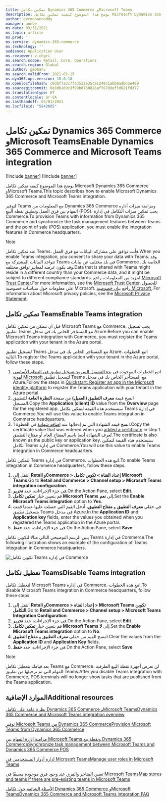 ```yaml
---
title: تمكين تكامل Dynamics 365 Commerce وMicrosoft Teams
description: يوضح هذا الموضوع كيفيه تمكين تكامل Microsoft Dynamics 365 Commerce وMicrosoft Teams.
author: gvrmohanreddy
manager: annbe
ms.date: 03/31/2021
ms.topic: article
ms.prod: ''
ms.service: dynamics-365-commerce
ms.technology: ''
audience: Application User
ms.reviewer: v-chgri
ms.search.scope: Retail, Core, Operations
ms.search.region: Global
ms.author: gmohanv
ms.search.validFrom: 2021-01-15
ms.dyn365.ops.version: 10.0.18
ms.openlocfilehash: c0dbf7a3c7fa3532e35cac240c1abb8adbdbe489
ms.sourcegitcommit: 0e8db169c3f90bd750826af76709ef5d621fd377
ms.translationtype: HT
ms.contentlocale: ar-SA
ms.lasthandoff: 04/01/2021
ms.locfileid: "5842605"
---
```

# <a name="enable-dynamics-365-commerce-and-microsoft-teams-integration"></a><span data-ttu-id="acea8-103">تمكين تكامل Dynamics 365 Commerce وMicrosoft Teams</span><span class="sxs-lookup"><span data-stu-id="acea8-103">Enable Dynamics 365 Commerce and Microsoft Teams integration</span></span>

[!include [banner](includes/banner.md)]
[!include [banner](includes/preview-banner.md)]

<span data-ttu-id="acea8-104">يوضح هذا الموضوع كيفيه تمكين تكامل Microsoft Dynamics 365 Commerce وMicrosoft Teams.</span><span class="sxs-lookup"><span data-stu-id="acea8-104">This topic describes how to enable Microsoft Dynamics 365 Commerce and Microsoft Teams integration.</span></span>

<span data-ttu-id="acea8-105">لتوفير Teams مع المعلومات من Dynamics 365 Commerce ومزامنة ميزات أداره المهام بين فرق العمل وتطبيق نقطه البيع (POS)، يجب تمكين ميزات التكامل في إدارة Commerce.</span><span class="sxs-lookup"><span data-stu-id="acea8-105">To provision Teams with information from Dynamics 365 Commerce and synchronize the task management features between Teams and the point of sale (POS) application, you must enable the integration features in Commerce headquarters.</span></span>

> [!NOTE]
> <span data-ttu-id="acea8-106">عند تمكين تكامل Teams، فأنت توافق علي مشاركه البيانات مع فرق العمل.</span><span class="sxs-lookup"><span data-stu-id="acea8-106">When you enable Teams integration, you consent to share your data with Teams.</span></span> <span data-ttu-id="acea8-107">وقد تتواجد البيانات المشتركة مع Teams في بلد مختلف عن بيانات Commerce الخاصة بك، وقد يكون عرضه لمعايير توافق مختلفه.</span><span class="sxs-lookup"><span data-stu-id="acea8-107">Data that is shared with Teams might reside in a different country than your Commerce data, and it might be subject to different compliance standards.</span></span> <span data-ttu-id="acea8-108">لمزيد من المعلومات، راجع [Microsoft Trust Center](https://www.microsoft.com/trust-center).</span><span class="sxs-lookup"><span data-stu-id="acea8-108">For more information, see the [Microsoft Trust Center](https://www.microsoft.com/trust-center).</span></span> <span data-ttu-id="acea8-109">للحصول علي معلومات حول سياسات خصوصية Microsoft، راجع [بيان خصوصية Microsoft ](https://aka.ms/privacy).</span><span class="sxs-lookup"><span data-stu-id="acea8-109">For information about Microsoft privacy policies, see the [Microsoft Privacy Statement](https://aka.ms/privacy).</span></span>

## <a name="enable-teams-integration"></a><span data-ttu-id="acea8-110">تمكين تكامل Teams</span><span class="sxs-lookup"><span data-stu-id="acea8-110">Enable Teams integration</span></span>

<span data-ttu-id="acea8-111">قبل ان تتمكن من تمكين تكامل Microsoft Teams مع Commerce، يجب تسجيل تطبيق Teams مع المستاجر الخاص بك في مدخل Azure.</span><span class="sxs-lookup"><span data-stu-id="acea8-111">Before you can enable Microsoft Teams integration with Commerce, you must register the Teams application with your tenant in the Azure portal.</span></span>

<span data-ttu-id="acea8-112">لتسجيل تطبيق Teams مع المستاجر الخاص بك في مدخل Azure، اتبع الخطوات التالية.</span><span class="sxs-lookup"><span data-stu-id="acea8-112">To register the Teams application with your tenant in the Azure portal, follow these steps.</span></span>

1. <span data-ttu-id="acea8-113">اتبع الخطوات الموجودة في [بدء التشغيل السريع: تسجيل تطبيق في النظام الأساسي لهوية Microsoft](https://docs.microsoft.com/azure/active-directory/develop/quickstart-register-app) لتسجيل تطبيق Teams مع المستأجر الخاص بك في مدخل Azure.</span><span class="sxs-lookup"><span data-stu-id="acea8-113">Follow the steps in [Quickstart: Register an app in the Microsoft identity platform](https://docs.microsoft.com/azure/active-directory/develop/quickstart-register-app) to register the Teams application with your tenant in the Azure portal.</span></span>
1. <span data-ttu-id="acea8-114">انسخ قيمة **معرف التطبيق (العميل)** من صفحة **النظرة العامة** للتطبيق المسجل.</span><span class="sxs-lookup"><span data-stu-id="acea8-114">Copy the **Application (client) ID** value from the **Overview** page for the registered app.</span></span> <span data-ttu-id="acea8-115">ستستخدم هذه القيمة لتمكين تكامل Teams في إدارة Commerce.</span><span class="sxs-lookup"><span data-stu-id="acea8-115">You will use this value to enable Teams integration in Commerce headquarters.</span></span>
1. <span data-ttu-id="acea8-116">انسخ قيمه الشهادة التي تم إدخالها عند [إضافة شهادة](https://docs.microsoft.com/azure/active-directory/develop/quickstart-register-app#add-a-certificate) في الخطوة 1.</span><span class="sxs-lookup"><span data-stu-id="acea8-116">Copy the certificate value that was entered when you [added a certificate](https://docs.microsoft.com/azure/active-directory/develop/quickstart-register-app#add-a-certificate) in step 1.</span></span> <span data-ttu-id="acea8-117">تُعرف الشهادة أيضا باسم المفتاح العام أو مفتاح التطبيق.</span><span class="sxs-lookup"><span data-stu-id="acea8-117">The certificate is also known as the public key or application key.</span></span> <span data-ttu-id="acea8-118">ستستخدم هذه القيمة لتمكين تكامل Teams في إدارة Commerce.</span><span class="sxs-lookup"><span data-stu-id="acea8-118">You will use this value to enable Teams integration in Commerce headquarters.</span></span>

<span data-ttu-id="acea8-119">لتمكين تكامل Teams في إدارة Commerce، اتبع هذه الخطوات.</span><span class="sxs-lookup"><span data-stu-id="acea8-119">To enable Teams integration in Commerce headquarters, follow these steps.</span></span>

1. <span data-ttu-id="acea8-120">انتقل إلى **Retail وCommerce \> إعداد القناة \> تكوين تكامل Microsoft Teams**.</span><span class="sxs-lookup"><span data-stu-id="acea8-120">Go to **Retail and Commerce \> Channel setup \> Microsoft Teams integration configuration**.</span></span>
1. <span data-ttu-id="acea8-121">في جزء الإجراءات، حدد **تحرير**.</span><span class="sxs-lookup"><span data-stu-id="acea8-121">On the Action Pane, select **Edit**.</span></span>
1. <span data-ttu-id="acea8-122">قم بتعيين خيار **تمكين تكامل Microsoft Teams** إلى **نعم**.</span><span class="sxs-lookup"><span data-stu-id="acea8-122">Set the **Enable Microsoft Teams integration** option to **Yes**.</span></span>
1. <span data-ttu-id="acea8-123">في حقلي **معرف التطبيق** و **مفتاح التطبيق**، أدخل القيم التي حصلت عليها عندما قمت بتسجيل تطبيق Teams في مدخل Azure.</span><span class="sxs-lookup"><span data-stu-id="acea8-123">In the **Application ID** and **Application key** fields, enter the values you obtained when you registered the Teams application in the Azure portal.</span></span>
1. <span data-ttu-id="acea8-124">في جزء الإجراءات، حدد **حفظ**.</span><span class="sxs-lookup"><span data-stu-id="acea8-124">On the Action Pane, select **Save**.</span></span>

<span data-ttu-id="acea8-125">يبين الرسم التوضيحي التالي مثالا لتكوين تكامل Teams في إدارة Commerce.</span><span class="sxs-lookup"><span data-stu-id="acea8-125">The following illustration shows an example of the configuration of Teams integration in Commerce headquarters.</span></span>

![تكوين تكامل Teams في إداره Commerce](media/D365-Commerce-Microsoft-Teams-Configuration_with_disclaimer.png)

## <a name="disable-teams-integration"></a><span data-ttu-id="acea8-127">تعطيل تكامل Teams</span><span class="sxs-lookup"><span data-stu-id="acea8-127">Disable Teams integration</span></span>

<span data-ttu-id="acea8-128">لتعطيل تكامل Microsoft Teams في إدارة Commerce، اتبع هذه الخطوات.</span><span class="sxs-lookup"><span data-stu-id="acea8-128">To disable Microsoft Teams integration in Commerce headquarters, follow these steps.</span></span>

1. <span data-ttu-id="acea8-129">انتقل إلى **Retail وCommerce \> إعداد القناة \> Microsoft Teams تكوين التكامل**.</span><span class="sxs-lookup"><span data-stu-id="acea8-129">Go to **Retail and Commerce \> Channel setup \> Microsoft Teams Integration Configuration**.</span></span>
1. <span data-ttu-id="acea8-130">في جزء الإجراءات، حدد **تحرير**.</span><span class="sxs-lookup"><span data-stu-id="acea8-130">On the Action Pane, select **Edit**.</span></span>
3. <span data-ttu-id="acea8-131">قم بتعيين خيار **تمكين تكامل Microsoft Teams** إلى **لا**.</span><span class="sxs-lookup"><span data-stu-id="acea8-131">Set the **Enable Microsoft Teams integration** option to **No**.</span></span>
4. <span data-ttu-id="acea8-132">امسح القيم من حقلي **معرف التطبيق** و **مفتاح التطبيق**.</span><span class="sxs-lookup"><span data-stu-id="acea8-132">Clear the values from the **Application ID** and **Application Key** fields.</span></span>
1. <span data-ttu-id="acea8-133">في جزء الإجراءات، حدد **حفظ**.</span><span class="sxs-lookup"><span data-stu-id="acea8-133">On the Action Pane, select **Save**.</span></span>

> [!NOTE]
> <span data-ttu-id="acea8-134">بعد قيامك بتعطيل تكامل Teams مع Commerce، لن تعرض أجهزة نقطة البيع الطرفية المهام التي تم ترحيلها من تطبيق Teams.</span><span class="sxs-lookup"><span data-stu-id="acea8-134">After you disable Teams integration with Commerce, POS terminals will no longer show tasks that are published from the Teams application.</span></span>

## <a name="additional-resources"></a><span data-ttu-id="acea8-135">الموارد الإضافية</span><span class="sxs-lookup"><span data-stu-id="acea8-135">Additional resources</span></span>

[<span data-ttu-id="acea8-136">نظرة عامة على تكامل Dynamics 365 Commerce وMicrosoft Teams</span><span class="sxs-lookup"><span data-stu-id="acea8-136">Dynamics 365 Commerce and Microsoft Teams integration overview</span></span>](commerce-teams-integration.md)

[<span data-ttu-id="acea8-137">توفير Microsoft Teams من Dynamics 365 Commerce</span><span class="sxs-lookup"><span data-stu-id="acea8-137">Provision Microsoft Teams from Dynamics 365 Commerce</span></span>](provision-teams-from-commerce.md)

[<span data-ttu-id="acea8-138">مزامنة إدارة المهام بين Microsoft Teams ونقطة بيع Dynamics 365 Commerce</span><span class="sxs-lookup"><span data-stu-id="acea8-138">Synchronize task management between Microsoft Teams and Dynamics 365 Commerce POS</span></span>](synchronize-tasks-teams-pos.md)

[<span data-ttu-id="acea8-139">إدارة أدوار المستخدمين في Microsoft Teams</span><span class="sxs-lookup"><span data-stu-id="acea8-139">Manage user roles in Microsoft Teams</span></span>](manage-user-roles-teams.md)

[<span data-ttu-id="acea8-140">تعيين المتاجر والفرق عند وجود فرق موجودة مسبقًا في Microsoft Teams</span><span class="sxs-lookup"><span data-stu-id="acea8-140">Map stores and teams if there are pre-existing teams in Microsoft Teams</span></span>](map-stores-existing-teams.md)

[<span data-ttu-id="acea8-141">الأسئلة الشائعة حول تكامل Dynamics 365 Commerce وMicrosoft Teams</span><span class="sxs-lookup"><span data-stu-id="acea8-141">Dynamics 365 Commerce and Microsoft Teams integration FAQ</span></span>](teams-integration-faq.md)
